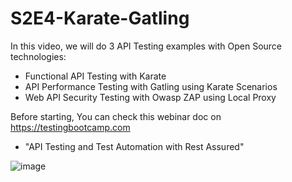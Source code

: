 # S2E4-Karate-Gatling

In this video, we will do 3 API Testing examples with Open Source technologies:

* Functional API Testing with Karate
* API Performance Testing with Gatling using Karate Scenarios
* Web API Security Testing with Owasp ZAP using Local Proxy

Before starting, You can check this webinar doc on https://testingbootcamp.com
* "API Testing and Test Automation with Rest Assured"

![image](https://user-images.githubusercontent.com/89974862/161396107-cd54809e-c588-470e-9a8b-5fc7189b7af6.png)
